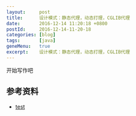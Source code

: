 ```yaml
---
layout:     post
title:      设计模式：静态代理，动态打理，CGLIB代理
date:       2016-12-14 11:20:18 +0800
postId:     2016-12-14-11-20-18
categories: [blog]
tags:       [java]
geneMenu:   true
excerpt:    设计模式：静态代理，动态打理，CGLIB代理
---
```


开始写作吧

## 参考资料

* [test](test.html)

```java
```
